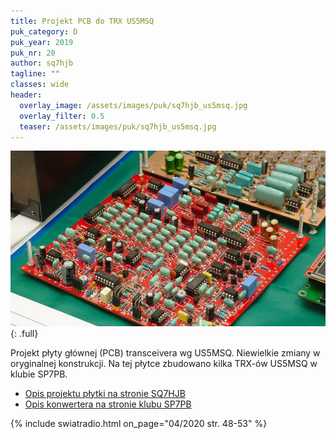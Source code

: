 ```yaml
---
title: Projekt PCB do TRX US5MSQ
puk_category: D
puk_year: 2019
puk_nr: 20
author: sq7hjb
tagline: ""
classes: wide
header:
  overlay_image: /assets/images/puk/sq7hjb_us5msq.jpg
  overlay_filter: 0.5
  teaser: /assets/images/puk/sq7hjb_us5msq.jpg
---
```


![alt](/assets/images/puk/sq7hjb_us5msq.jpg)
{: .full}

Projekt płyty głównej (PCB) transceivera wg US5MSQ. Niewielkie zmiany w oryginalnej konstrukcji. Na tej płytce zbudowano kilka TRX-ów US5MSQ w klubie SP7PB.

- [Opis projektu płytki na stronie SQ7HJB](http://sq7hjb.pl/index.php/trx-homodynowy-w-g-us5msq/)
- [Opis konwertera na stronie klubu SP7PB](http://trx.sp7pb.pl/)

{% include swiatradio.html on_page="04/2020 str. 48-53" %}
